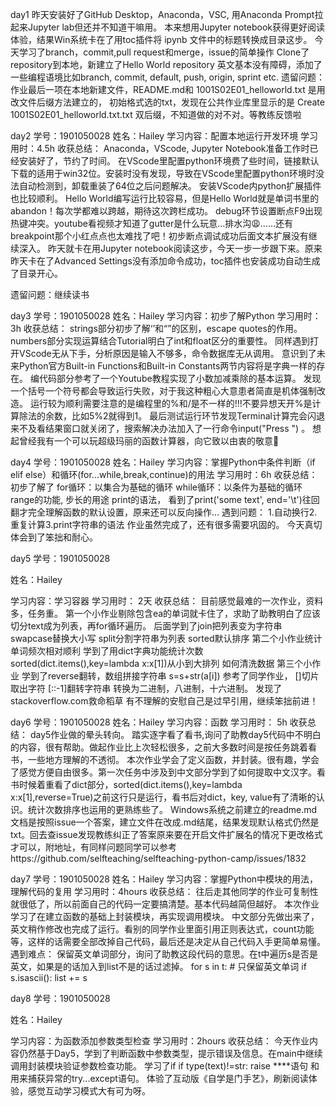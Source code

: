 ﻿day1
昨天安装好了GitHub Desktop，Anaconda，VSC,
用Anaconda Prompt拉起来Jupyter lab但还并不知道干嘛用。
本来想用Jupyter notebook获得更好阅读体验，结果Win系统卡在了用toc插件将 ipynb 文件中的标题转换成目录这步。
今天学习了branch，commit,pull request和merge，issue的简单操作
Clone了repository到本地，新建立了Hello World repository
英文基本没有障碍，添加了一些编程语境比如branch, commit, default, push, origin, sprint etc.
遗留问题：作业最后一项在本地新建文件，README.md和 1001S02E01_helloworld.txt 是用改文件后缀方法建立的，
初始格式选的txt，发现在公共作业库里显示的是 Create 1001S02E01_helloworld.txt.txt 双后缀，不知道做的对不对。等教练反馈啦

day2
学号：1901050028
姓名：Hailey
学习内容：配置本地运⾏开发环境
学习用时：4.5h
收获总结： 
️Anaconda，VScode, Jupyter Notebook准备工作时已经安装好了，节约了时间。
️在VScode里配置python环境费了些时间，链接默认下载的适用于win32位。安装时没有发现，导致在VScode里配置python环境时没法自动检测到，卸载重装了64位之后问题解决。
️安装VScode内python扩展插件也比较顺利。
️Hello World编写运行比较容易，但是Hello World就是单词书里的abandon！每次学都难以跨越，期待这次跨栏成功。
️debug环节设置断点F9出现热键冲突。youtube看视频才知道了gutter是什么玩意…排水沟😩……还有breakpoint那个小红点点也太难找了吧！初步断点调试成功后面文本扩展没有继续深入。
️昨天就卡在用Jupyter notebook阅读这步，今天一步一步跟下来。原来昨天卡在了Advanced Settings没有添加命令成功，toc插件也安装成功自动生成了目录开心。

遗留问题：继续读书

day3
学号：1901050028
姓名：Hailey
学习内容：初步了解Python
学习用时：3h
收获总结： 
strings部分初步了解‘’和“”的区别，escape quotes的作用。
️numbers部分实现运算结合Tutorial明白了int和float区分的重要性。
️同样遇到打开VScode无从下手，分析原因是输入不够多，命令数据库无从调用。
意识到了未来Python官方Built-in Functions和Built-in Constants两节内容将是字典一样的存在。
️编代码部分参考了一个Youtube教程实现了小数加减乘除的基本运算。
发现一个括号一个符号都会导致运行失败，对于我这种粗心大意患者简直是机体强制改造。                                               ️运行较为顺利需要注意的是编程里的%和/是不一样的!!!不要异想天开%是计算除法的余数，比如5%2就得到1。
️最后测试运行环节发现Terminal计算完会闪退来不及看结果窗口就关闭了，搜索解决办法加入了一行命令input("Press <enter>") 。  想起曾经我有一个可以玩超级玛丽的函数计算器，向它致以由衷的敬意🔣

day4
学号：1901050028
姓名：Hailey
学习内容：掌握Python中条件判断（if elif else）和循环(for...while,break,continue)的用法
学习用时：6h
收获总结：
初步了解了
for循环：以集合为基础的循环
while循环：以条件为基础的循环
range的功能,
步长的用途
print的语法，
看到了print('some text', end='\t')往回翻才完全理解函数的默认设置，原来还可以反向操作...
遇到问题：
1.自动换行2.重复计算3.print字符串的语法
作业虽然完成了，还有很多需要巩固的。
今天真切体会到了笨拙和耐心。

day5
学号：1901050028


姓名：Hailey


学习内容：学习容器
学习用时：
2天
收获总结：
目前感觉最难的一次作业，资料多，任务重。
第一个小作业剔除包含ea的单词就卡住了，求助了助教明白了应该切分text成为列表，再for循环遍历。
后面学到了join把列表变为字符串
swapcase替换大小写
split分割字符串为列表
sorted默认排序
第二个小作业统计单词频次相对顺利
学到了用dict字典功能统计次数
sorted(dict.items(),key=lambda x:x[1])从小到大排列
如何清洗数据
第三个小作业
学到了reverse翻转，数组拼接字符串 s=s+str(a[i]) 参考了同学作业，
[]切片取出字符
[::-1]翻转字符串
转换为二进制，八进制，十六进制。
发现了stackoverflow.com救命稻草
有不理解的安慰自己是过早引用，继续笨拙前进！

day6
学号：1901050028
姓名：Hailey
学习内容：函数
学习用时：
5h
收获总结：
day5作业做的晕头转向。
踏实逐字看了看书,询问了助教day5代码中不明白的内容，很有帮助。做起作业比上次轻松很多，之前大多数时间是按任务跳着看书，一些地方理解的不透彻。
本次作业学会了定义函数，并封装。很有趣，学会了感觉方便自由很多。第一次任务中涉及到中文部分学到了如何提取中文汉字。看书时候着重看了dict部分，sorted(dict.items(),key=lambda x:x[1],reverse=True)之前这行只是运行，看书后对dict，key, value有了清晰的认识。统计次数排序也运用的更熟练些了。
Windows系统之前建立的readme.md文档是按照issue一个答案，建立文件在改成.md结尾，结果发现默认格式仍然是txt。回去查issue发现教练纠正了答案原来要在开启文件扩展名的情况下更改格式才可以，附地址，有同样问题同学可以参考https://github.com/selfteaching/selfteaching-python-camp/issues/1832

day7
学号：1901050028
姓名：Hailey
学习内容：掌握Python中模块的用法，理解代码的复用
学习用时：4hours
收获总结：
往后走其他同学的作业可复制性就很低了，所以前面自己的代码一定要搞清楚。基本代码越简但越好。
本次作业学习了在建立函数的基础上封装模块，再实现调用模块。
中文部分先做出来了，英文稍作修改也完成了运行。看别的同学作业里面引用正则表达式，count功能等，这样的话需要全部改掉自己代码，最后还是决定从自己代码入手更简单易懂。
遇到难点：
保留英文单词部分，询问了助教这段代码的意思。在t中遍历s是否是英文，如果是的话加入到list不是的话过滤掉。
for s in t:  # 只保留英文单词
        if s.isascii():
            list += s

day8
学号：1901050028


姓名：Hailey


学习内容：为函数添加参数类型检查
学习用时：2hours
收获总结：
今天作业内容仍然基于Day5，学到了判断函数中参数类型，提示错误及信息。在main中继续调用封装模块验证参数检查功能。
学习了if if type(text)!=str:
        raise ****语句
和用来捕获异常的try...except语句。
体验了互动版《自学是门手艺》，刷新阅读体验，感觉互动学习模式大有可为呀。



